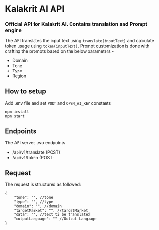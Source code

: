 # Kalakrit AI API
### Official API for Kalakrit AI. Contains translation and Prompt engine

The API translates the input text using `translate(inputText)` and calculate token usage using `token(inputText)`.
Prompt customization is done with crafting the prompts based on the below parameters - 
+ Domain
+ Tone
+ Type
+ Region

## How to setup
Add .env file and set `PORT` and `OPEN_AI_KEY` constants
```
npm install
npm start
```

## Endpoints
The API serves two endpoints
+ /api/v1/translate (POST)
+ /api/v1/token (POST)

## Request
The request is structured as followed: 
```
{
    "tone": "", //tone
    "type": "", //type
    "domain": "", //domain
    "targetMarket": "", //targetMarket  
    "data": "", //text ti be translated
    "outputLanguage": "" //Output Language
}
```